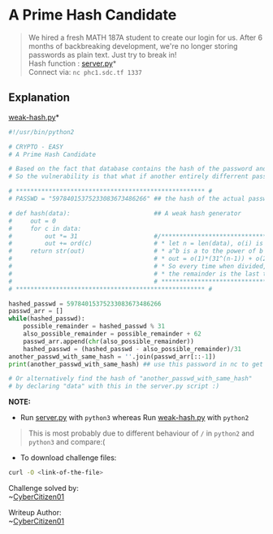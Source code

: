 # A Prime Hash Candidate
> We hired a fresh MATH 187A student to create our login for us. After 6 months of backbreaking development, we're no longer storing passwords as plain text. Just try to break in!<br>
> Hash function : [server.py](https://raw.githubusercontent.com/Fl4gSm4sher/CTF-WriteUps/main/San%20Diego%20CTF%202021/CRYPTO/A%20Prime%20Hash%20Candidate/server.py)*<br>
> Connect via: `nc phc1.sdc.tf 1337`

## Explanation
[weak-hash.py](https://raw.githubusercontent.com/Fl4gSm4sher/CTF-WriteUps/main/San%20Diego%20CTF%202021/CRYPTO/A%20Prime%20Hash%20Candidate/weak-hash.py)*
```py
#!/usr/bin/python2

# CRYPTO - EASY
# A Prime Hash Candidate

# Based on the fact that database contains the hash of the password and not the actual password
# So the vulnerability is that what if another entirely differrent password will giva exactly the same hash

# **************************************************** #
# PASSWD = "59784015375233083673486266" ## the hash of the actual password

# def hash(data):                       ## A weak hash generator
#     out = 0
#     for c in data:
#         out *= 31                     #/*********************************************************
#         out += ord(c)                 # * let n = len(data), o(i) is ord(data[i]),              *
#     return str(out)                   # * a^b is a to the power of b then the final out will be *
#                                       # * out = o(1)*(31^(n-1)) + o(2)*(31^(n-2)) + ... + o(n)  *
#                                       # * So every time when divided, hashed_passwd with 31     *
#                                       # * the remainder is the last term left {o(n)}.           *
#                                       # *********************************************************/
# **************************************************** #

hashed_passwd = 59784015375233083673486266
passwd_arr = []
while(hashed_passwd):
	possible_remainder = hashed_passwd % 31
	also_possible_remainder = possible_remainder + 62
	passwd_arr.append(chr(also_possible_remainder))
	hashed_passwd = (hashed_passwd - also_possible_remainder)/31
another_passwd_with_same_hash = ''.join(passwd_arr[::-1])
print(another_passwd_with_same_hash) ## use this password in nc to get the flag

# Or alternatively find the hash of "another_passwd_with_same_hash" 
# by declaring "data" with this in the server.py script :)
```
**NOTE:**
- Run [server.py](https://raw.githubusercontent.com/Fl4gSm4sher/CTF-WriteUps/main/San%20Diego%20CTF%202021/CRYPTO/A%20Prime%20Hash%20Candidate/server.py) with `python3` whereas Run [weak-hash.py](https://raw.githubusercontent.com/Fl4gSm4sher/CTF-WriteUps/main/San%20Diego%20CTF%202021/CRYPTO/A%20Prime%20Hash%20Candidate/weak-hash.py) with `python2`
> This is most probably due to different behaviour of `/` in `python2` and `python3` and compare:(

- To download challenge files: 
```bash
curl -O <link-of-the-file>
```
Challenge solved by:<br>
~[CyberCitizen01](https://ctftime.org/user/107482)

Writeup Author:<br>
~[CyberCitizen01](https://ctftime.org/user/107482)

